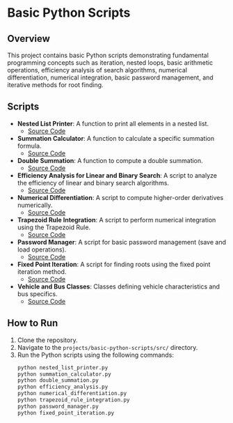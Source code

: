 # Basic Python Scripts

## Overview
This project contains basic Python scripts demonstrating fundamental programming concepts such as iteration, nested loops, basic arithmetic operations, efficiency analysis of search algorithms, numerical differentiation, numerical integration, basic password management, and iterative methods for root finding.

## Scripts
- **Nested List Printer**: A function to print all elements in a nested list.
  - [Source Code](src/nested_list_printer.py)
- **Summation Calculator**: A function to calculate a specific summation formula.
  - [Source Code](src/summation_calculator.py)
- **Double Summation**: A function to compute a double summation.
  - [Source Code](src/double_summation.py)
- **Efficiency Analysis for Linear and Binary Search**: A script to analyze the efficiency of linear and binary search algorithms.
  - [Source Code](src/efficiency_analysis.py)
- **Numerical Differentiation**: A script to compute higher-order derivatives numerically.
  - [Source Code](src/numerical_differentiation.py)
- **Trapezoid Rule Integration**: A script to perform numerical integration using the Trapezoid Rule.
  - [Source Code](src/trapezoid_rule_integration.py)
- **Password Manager**: A script for basic password management (save and load operations).
  - [Source Code](src/password_manager.py)
- **Fixed Point Iteration**: A script for finding roots using the fixed point iteration method.
  - [Source Code](src/fixed_point_iteration.py)
- **Vehicle and Bus Classes**: Classes defining vehicle characteristics and bus specifics.
  - [Source Code](src/vehicle.py)

## How to Run
1. Clone the repository.
2. Navigate to the `projects/basic-python-scripts/src/` directory.
3. Run the Python scripts using the following commands:
   ```bash
   python nested_list_printer.py
   python summation_calculator.py
   python double_summation.py
   python efficiency_analysis.py
   python numerical_differentiation.py
   python trapezoid_rule_integration.py
   python password_manager.py
   python fixed_point_iteration.py
